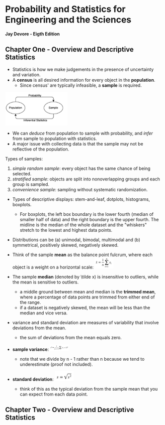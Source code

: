 # Probability and Statistics for Engineering and the Sciences
#### Jay Devore - Eigth Edition

## Chapter One - Overview and Descriptive Statistics

- Statistics is how we make judgements in the presence of uncertainty and variation.
- A **census** is all desired information for every object in the **population**.
   - Since census' are typically infeasible, a **sample** is required.
  
<img width="200" src="./photos/devore1.png">

- We can *deduce* from population to sample with probability, and *infer* from sample to population with statistics.
- A major issue with collecting data is that the sample may not be reflective of the population.

Types of samples:
1. *simple random sample*: every object has the same chance of being selected.
2. *stratified sample*: objects are split into nonoverlapping groups and each group is sampled.
3. *convenience sample*: sampling without systematic randomization.

- Types of descriptive displays: stem-and-leaf, dotplots, histograms, boxplots.
  - For boxplots, the left box boundary is the lower fourth (median of smaller half of data) and the right boundary is the upper fourth. The midline is the median of the whole dataset and the "whiskers" stretch to the lowest and highest data points.
- Distributions can be (a) unimodal, bimodal, multimodal and (b) symmetrical, positively skewed, negatively skewed.
- Think of the sample **mean** as the balance point fulcrum, where each object is a weight on a horizontal scale: <img width="60" src="./photos/devore2.png">
- The sample **median** (denoted by \tilde x) is insensitive to outliers, while the mean is sensitive to outliers.
  - a middle ground between mean and median is the **trimmed mean**, where a percentage of data points are trimmed from either end of the range.
  - if a dataset is negatively skewed, the mean will be less than the median and vice versa.
  
- variance and standard deviation are measures of variability that involve deviations from the mean.
  - the sum of deviations from the mean equals zero.
- **sample variance**: <img width="60" src="./photos/devore3.png">
  - note that we divide by n - 1 rather than n because we tend to underestimate (proof not included).
- **standard deviation**: <img width="60" src="./photos/devore4.png">
  - think of this as the typical deviation from the sample mean that you can expect from each data point.

## Chapter Two - Overview and Descriptive Statistics
